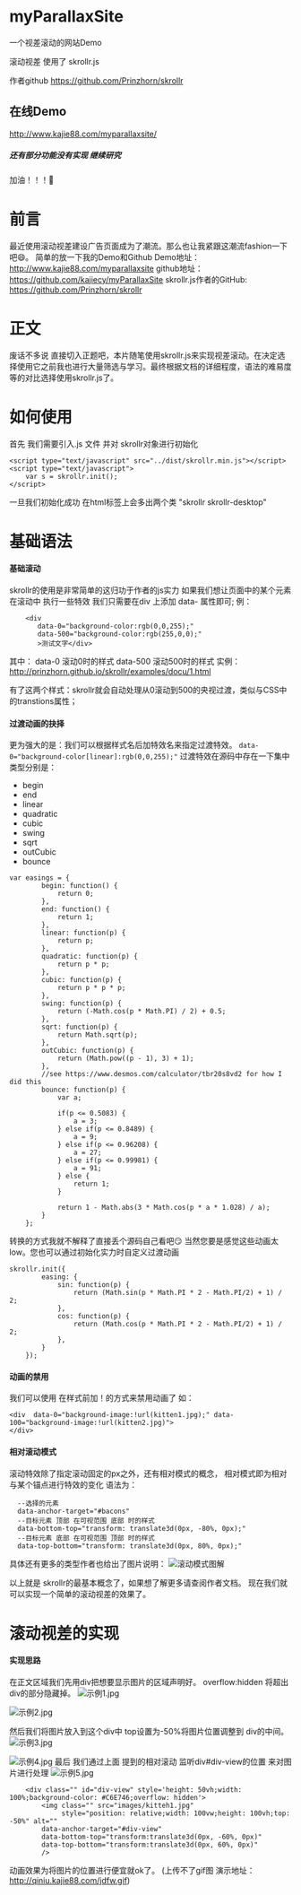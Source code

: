 # myParallaxSite
一个视差滚动的网站Demo

滚动视差 使用了 skrollr.js

作者github https://github.com/Prinzhorn/skrollr

## 在线Demo
http://www.kajie88.com/myparallaxsite/

##### 还有部分功能没有实现 继续研究
加油！！！💪




# 前言
最近使用滚动视差建设广告页面成为了潮流。那么也让我紧跟这潮流fashion一下吧😄。
简单的放一下我的Demo和Github
Demo地址：http://www.kajie88.com/myparallaxsite
github地址：https://github.com/kajiecy/myParallaxSite
skrollr.js作者的GitHub: https://github.com/Prinzhorn/skrollr
# 正文
废话不多说 直接切入正题吧，本片随笔使用skrollr.js来实现视差滚动。在决定选择使用它之前我也进行大量筛选与学习。最终根据文档的详细程度，语法的难易度等的对比选择使用skrollr.js了。
# 如何使用
首先 我们需要引入.js 文件 并对 skrollr对象进行初始化
```
<script type="text/javascript" src="../dist/skrollr.min.js"></script>
<script type="text/javascript">
    var s = skrollr.init();
</script>
```
一旦我们初始化成功 在html标签上会多出两个类 "skrollr skrollr-desktop"
# 基础语法
#### 基础滚动
skrollr的使用是非常简单的这归功于作者的js实力
如果我们想让页面中的某个元素在滚动中 执行一些特效 我们只需要在div 上添加
data- 属性即可;
例：
```
    <div 
       data-0="background-color:rgb(0,0,255);" 
       data-500="background-color:rgb(255,0,0);"
       >测试文字</div>
``` 
其中：
data-0   滚动0时的样式
data-500 滚动500时的样式 
实例：http://prinzhorn.github.io/skrollr/examples/docu/1.html

有了这两个样式：skrollr就会自动处理从0滚动到500的央视过渡，类似与CSS中的transtions属性；
#### 过渡动画的抉择
更为强大的是：我们可以根据样式名后加特效名来指定过渡特效。
`data-0="background-color[linear]:rgb(0,0,255);"`
过渡特效在源码中存在一下集中类型分别是：
- begin 
- end
- linear
- quadratic
- cubic
- swing
- sqrt
- outCubic
- bounce
```
var easings = {
		begin: function() {
			return 0;
		},
		end: function() {
			return 1;
		},
		linear: function(p) {
            return p;
        },
		quadratic: function(p) {
			return p * p;
		},
		cubic: function(p) {
			return p * p * p;
		},
		swing: function(p) {
			return (-Math.cos(p * Math.PI) / 2) + 0.5;
		},
		sqrt: function(p) {
			return Math.sqrt(p);
		},
		outCubic: function(p) {
			return (Math.pow((p - 1), 3) + 1);
		},
		//see https://www.desmos.com/calculator/tbr20s8vd2 for how I did this
		bounce: function(p) {
			var a;

			if(p <= 0.5083) {
				a = 3;
			} else if(p <= 0.8489) {
				a = 9;
			} else if(p <= 0.96208) {
				a = 27;
			} else if(p <= 0.99981) {
				a = 91;
			} else {
				return 1;
			}

			return 1 - Math.abs(3 * Math.cos(p * a * 1.028) / a);
		}
	};
```
转换的方式我就不解释了直接丢个源码自己看吧😏
当然您要是感觉这些动画太low。您也可以通过初始化实力时自定义过渡动画
```
skrollr.init({
		easing: {
			sin: function(p) {
				return (Math.sin(p * Math.PI * 2 - Math.PI/2) + 1) / 2;
			},
			cos: function(p) {
				return (Math.cos(p * Math.PI * 2 - Math.PI/2) + 1) / 2;
			},
		}
	});
```
#### 动画的禁用
我们可以使用 在样式前加！的方式来禁用动画了
如：
```
<div  data-0="background-image:!url(kitten1.jpg);" data-100="background-image:!url(kitten2.jpg)">
</div>
```
#### 相对滚动模式
滚动特效除了指定滚动固定的px之外，还有相对模式的概念，
相对模式即为相对与某个锚点进行特效的变化
语法为：
```
  --选择的元素
  data-anchor-target="#bacons" 
  --目标元素 顶部 在可视范围 底部 时的样式
  data-bottom-top="transform: translate3d(0px, -80%, 0px);" 
  --目标元素 底部 在可视范围 顶部 时的样式
  data-top-bottom="transform: translate3d(0px, 80%, 0px);"
```
具体还有更多的类型作者也给出了图片说明：
![滚动模式图解](https://upload-images.jianshu.io/upload_images/12326681-5d19a254b552d121.jpg?imageMogr2/auto-orient/strip%7CimageView2/2/w/1240)

以上就是 skrollr的最基本概念了，如果想了解更多请查阅作者文档。
现在我们就可以实现一个简单的滚动视差的效果了。
# 滚动视差的实现
#### 实现思路
在正文区域我们先用div把想要显示图片的区域声明好。
overflow:hidden 将超出div的部分隐藏掉。
![示例1.jpg](https://upload-images.jianshu.io/upload_images/12326681-6890851f78412a3d.jpg?imageMogr2/auto-orient/strip%7CimageView2/2/w/1240)

![示例2.jpg](https://upload-images.jianshu.io/upload_images/12326681-75d7c35c3e6e1cc3.jpg?imageMogr2/auto-orient/strip%7CimageView2/2/w/1240)

然后我们将图片放入到这个div中 top设置为-50%将图片位置调整到 div的中间。
![示例3.jpg](https://upload-images.jianshu.io/upload_images/12326681-a2b1d20dd352f327.jpg?imageMogr2/auto-orient/strip%7CimageView2/2/w/1240)

![示例4.jpg](https://upload-images.jianshu.io/upload_images/12326681-08117e57417e9924.jpg?imageMogr2/auto-orient/strip%7CimageView2/2/w/1240)
最后 我们通过上面 提到的相对滚动  监听div#div-view的位置  来对图片进行处理 
![示例5.jpg](https://upload-images.jianshu.io/upload_images/12326681-09d44c4b447cc5b2.jpg?imageMogr2/auto-orient/strip%7CimageView2/2/w/1240)

```
    <div class="" id="div-view" style='height: 50vh;width: 100%;background-color: #C6E746;overflow: hidden'>
        <img class="" src="images/kitteh1.jpg"
             style="position: relative;width: 100vw;height: 100vh;top: -50%" alt=""
        data-anchor-target="#div-view"
        data-bottom-top="transform:translate3d(0px, -60%, 0px)"
        data-top-bottom="transform:translate3d(0px, 60%, 0px)"
        />
```

动画效果为将图片的位置进行便宜就ok了。
(上传不了gif图 演示地址：http://qiniu.kajie88.com/jdfw.gif)

